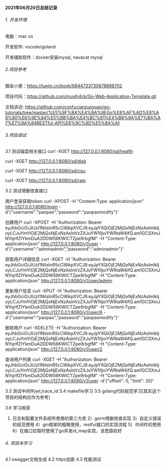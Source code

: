 #### 2021年06月20日总结记录

###### 1. 开发环境
电脑：mac os

开发软件: vscode/goland

开发辅助软件：docker安装mysql, navacat mysql

###### 2.项目参考
掘金小册：https://juejin.cn/book/6844733730678898702

项目代码：https://github.com/muxih4ck/Go-Web-Application-Template.git

文档讲述: https://github.com/confucianzuoyuan/go-tutorials/tree/master/%E5%9F%BA%E4%BA%8EGo%E8%AF%AD%E8%A8%80%E6%9E%84%E5%BB%BA%E4%BC%81%E4%B8%9A%E7%BA%A7%E7%9A%84RESTful-API%E6%9C%8D%E5%8A%A1

###### 3.项目调试
3.1 测试磁盘相关接口
 curl -XGET http://127.0.0.1:8080/sd/health

 curl -XGET http://127.0.0.1:8080/sd/disk

 curl -XGET http://127.0.0.1:8080/sd/cpu

 curl -XGET http://127.0.0.1:8080/sd/ram

3.2 测试增删改查接口

用户登录获取token
curl -XPOST -H "Content-Type: application/json" http://127.0.0.1:8080/login -d'{"username":"paopao","password":"paopaomodify"}'

创建用户
curl -XPOST -H "Authorization: Bearer eyJhbGciOiJIUzI1NiIsInR5cCI6IkpXVCJ9.eyJpYXQiOjE2MjQxNjExNzAsImlkIjoyLCJuYmYiOjE2MjQxNjExNzAsInVzZXJuYW1lIjoiYWRtaW4ifQ.am1GCSXmJNYqrlfZIYkmDuA2DDW56KWICTZpe9rbgfM" -H "Content-Type: application/json" http://127.0.0.1:8080/v1/user -d'{"username":"adminadmin","password":"adminadmin"}'

获取用户详细信息
curl -XGET -H "Authorization: Bearer eyJhbGciOiJIUzI1NiIsInR5cCI6IkpXVCJ9.eyJpYXQiOjE2MjQxNjExNzAsImlkIjoyLCJuYmYiOjE2MjQxNjExNzAsInVzZXJuYW1lIjoiYWRtaW4ifQ.am1GCSXmJNYqrlfZIYkmDuA2DDW56KWICTZpe9rbgfM" -H "Content-Type: application/json" http://127.0.0.1:8080/v1/user/admin

更新用户信息
curl -XPUT -H "Authorization: Bearer eyJhbGciOiJIUzI1NiIsInR5cCI6IkpXVCJ9.eyJpYXQiOjE2MjQxNjExNzAsImlkIjoyLCJuYmYiOjE2MjQxNjExNzAsInVzZXJuYW1lIjoiYWRtaW4ifQ.am1GCSXmJNYqrlfZIYkmDuA2DDW56KWICTZpe9rbgfM"  -H "Content-Type: application/json" http://127.0.0.1:8080/v1/user/6 -d'{"username":"paopao","password":"paopaomodify"}'

删除用户
curl -XDELETE -H  "Authorization: Bearer eyJhbGciOiJIUzI1NiIsInR5cCI6IkpXVCJ9.eyJpYXQiOjE2MjQxNjExNzAsImlkIjoyLCJuYmYiOjE2MjQxNjExNzAsInVzZXJuYW1lIjoiYWRtaW4ifQ.am1GCSXmJNYqrlfZIYkmDuA2DDW56KWICTZpe9rbgfM"  -H "Content-Type: application/json" http://127.0.0.1:8080/v1/user/2

查询用户列表
curl -XGET -H "Authorization: Bearer eyJhbGciOiJIUzI1NiIsInR5cCI6IkpXVCJ9.eyJpYXQiOjE2MjQxNjExNzAsImlkIjoyLCJuYmYiOjE2MjQxNjExNzAsInVzZXJuYW1lIjoiYWRtaW4ifQ.am1GCSXmJNYqrlfZIYkmDuA2DDW56KWICTZpe9rbgfM" -H "Content-Type: application/json" http://127.0.0.1:8080/v1/user -d'{"offset": 0, "limit": 20}'

3.3 测试中间件jwt,trace_id
3.4 makefile学习
3.5 golang代码规范学习[其实这个项目的结构仅作为参考]

3.6 学习收获
1) 日志和配置文件系统所使用的第三方库
2）gorm增删改查实现
3）自定义错误的规范使用
4）gin框架的粗略使用，restful接口的实现流程
5）中间件的使用
6）在接口拉取时使用了go并发id_map实现，该思路较好

###### 4. 项目未学习
4.1 swagger文档生成
4.2 https加密
4.3 性能测试
